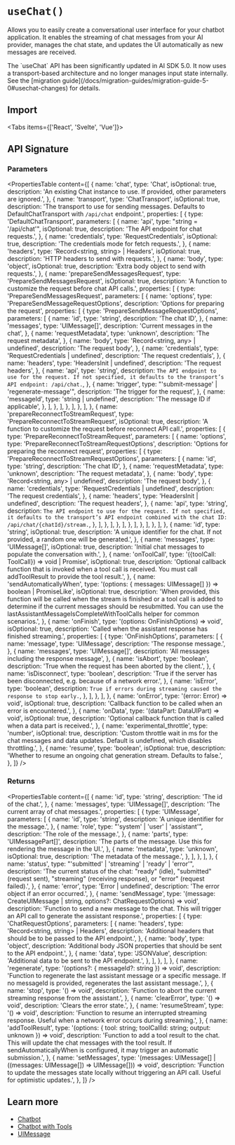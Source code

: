 # `useChat()`

Allows you to easily create a conversational user interface for your chatbot application. It enables the streaming of chat messages from your AI provider, manages the chat state, and updates the UI automatically as new messages are received.

<Note>
  The `useChat` API has been significantly updated in AI SDK 5.0. It now uses a
  transport-based architecture and no longer manages input state internally. See
  the [migration
  guide](/docs/migration-guides/migration-guide-5-0#usechat-changes) for
  details.
</Note>

## Import

<Tabs items={['React', 'Svelte', 'Vue']}>
<Tab>
<Snippet
      text="import { useChat } from '@ai-sdk/react'"
      dark
      prompt={false}
    />
</Tab>
<Tab>
<Snippet text="import { Chat } from '@ai-sdk/svelte'" dark prompt={false} />
</Tab>
<Tab>
<Snippet text="import { Chat } from '@ai-sdk/vue'" dark prompt={false} />
</Tab>
</Tabs>

## API Signature

### Parameters

<PropertiesTable
content={[
{
name: 'chat',
type: 'Chat<UIMessage>',
isOptional: true,
description:
'An existing Chat instance to use. If provided, other parameters are ignored.',
},
{
name: 'transport',
type: 'ChatTransport',
isOptional: true,
description:
'The transport to use for sending messages. Defaults to DefaultChatTransport with `/api/chat` endpoint.',
properties: [
{
type: 'DefaultChatTransport',
parameters: [
{
name: 'api',
type: "string = '/api/chat'",
isOptional: true,
description: 'The API endpoint for chat requests.',
},
{
name: 'credentials',
type: 'RequestCredentials',
isOptional: true,
description: 'The credentials mode for fetch requests.',
},
{
name: 'headers',
type: 'Record<string, string> | Headers',
isOptional: true,
description: 'HTTP headers to send with requests.',
},
{
name: 'body',
type: 'object',
isOptional: true,
description: 'Extra body object to send with requests.',
},
{
name: 'prepareSendMessagesRequest',
type: 'PrepareSendMessagesRequest',
isOptional: true,
description:
'A function to customize the request before chat API calls.',
properties: [
{
type: 'PrepareSendMessagesRequest',
parameters: [
{
name: 'options',
type: 'PrepareSendMessageRequestOptions',
description: 'Options for preparing the request',
properties: [
{
type: 'PrepareSendMessageRequestOptions',
parameters: [
{
name: 'id',
type: 'string',
description: 'The chat ID',
},
{
name: 'messages',
type: 'UIMessage[]',
description: 'Current messages in the chat',
},
{
name: 'requestMetadata',
type: 'unknown',
description: 'The request metadata',
},
{
name: 'body',
type: 'Record<string, any> | undefined',
description: 'The request body',
},
{
name: 'credentials',
type: 'RequestCredentials | undefined',
description: 'The request credentials',
},
{
name: 'headers',
type: 'HeadersInit | undefined',
description: 'The request headers',
},
{
name: 'api',
type: 'string',
description: `The API endpoint to use for the request. If not specified, it defaults to the transport’s API endpoint: /api/chat.`,
},
{
name: 'trigger',
type: "'submit-message' | 'regenerate-message'",
description: 'The trigger for the request',
},
{
name: 'messageId',
type: 'string | undefined',
description: 'The message ID if applicable',
},
],
},
],
},
],
},
],
},
{
name: 'prepareReconnectToStreamRequest',
type: 'PrepareReconnectToStreamRequest',
isOptional: true,
description:
'A function to customize the request before reconnect API call.',
properties: [
{
type: 'PrepareReconnectToStreamRequest',
parameters: [
{
name: 'options',
type: 'PrepareReconnectToStreamRequestOptions',
description:
'Options for preparing the reconnect request',
properties: [
{
type: 'PrepareReconnectToStreamRequestOptions',
parameters: [
{
name: 'id',
type: 'string',
description: 'The chat ID',
},
{
name: 'requestMetadata',
type: 'unknown',
description: 'The request metadata',
},
{
name: 'body',
type: 'Record<string, any> | undefined',
description: 'The request body',
},
{
name: 'credentials',
type: 'RequestCredentials | undefined',
description: 'The request credentials',
},
{
name: 'headers',
type: 'HeadersInit | undefined',
description: 'The request headers',
},
{
name: 'api',
type: 'string',
description: `The API endpoint to use for the request. If not specified, it defaults to the transport’s API endpoint combined with the chat ID: /api/chat/{chatId}/stream.`,
},
],
},
],
},
],
},
],
},
],
},
],
},
{
name: 'id',
type: 'string',
isOptional: true,
description:
'A unique identifier for the chat. If not provided, a random one will be generated.',
},
{
name: 'messages',
type: 'UIMessage[]',
isOptional: true,
description: 'Initial chat messages to populate the conversation with.',
},
{
name: 'onToolCall',
type: '({toolCall: ToolCall}) => void | Promise<void>',
isOptional: true,
description:
'Optional callback function that is invoked when a tool call is received. You must call addToolResult to provide the tool result.',
},
{
name: 'sendAutomaticallyWhen',
type: '(options: { messages: UIMessage[] }) => boolean | PromiseLike<boolean>',
isOptional: true,
description:
'When provided, this function will be called when the stream is finished or a tool call is added to determine if the current messages should be resubmitted. You can use the lastAssistantMessageIsCompleteWithToolCalls helper for common scenarios.',
},
{
name: 'onFinish',
type: '(options: OnFinishOptions) => void',
isOptional: true,
description: 'Called when the assistant response has finished streaming.',
properties: [
{
type: 'OnFinishOptions',
parameters: [
{
name: 'message',
type: 'UIMessage',
description: 'The response message.',
},
{
name: 'messages',
type: 'UIMessage[]',
description: 'All messages including the response message',
},
{
name: 'isAbort',
type: 'boolean',
description:
'True when the request has been aborted by the client.',
},
{
name: 'isDisconnect',
type: 'boolean',
description:
'True if the server has been disconnected, e.g. because of a network error.',
},
{
name: 'isError',
type: 'boolean',
description: `True if errors during streaming caused the response to stop early.`,
},
],
},
],
},
{
name: 'onError',
type: '(error: Error) => void',
isOptional: true,
description:
'Callback function to be called when an error is encountered.',
},
{
name: 'onData',
type: '(dataPart: DataUIPart) => void',
isOptional: true,
description:
'Optional callback function that is called when a data part is received.',
},
{
name: 'experimental_throttle',
type: 'number',
isOptional: true,
description:
'Custom throttle wait in ms for the chat messages and data updates. Default is undefined, which disables throttling.',
},
{
name: 'resume',
type: 'boolean',
isOptional: true,
description:
'Whether to resume an ongoing chat generation stream. Defaults to false.',
},
]}
/>

### Returns

<PropertiesTable
content={[
{
name: 'id',
type: 'string',
description: 'The id of the chat.',
},
{
name: 'messages',
type: 'UIMessage[]',
description: 'The current array of chat messages.',
properties: [
{
type: 'UIMessage',
parameters: [
{
name: 'id',
type: 'string',
description: 'A unique identifier for the message.',
},
{
name: 'role',
type: "'system' | 'user' | 'assistant'",
description: 'The role of the message.',
},
{
name: 'parts',
type: 'UIMessagePart[]',
description:
'The parts of the message. Use this for rendering the message in the UI.',
},
{
name: 'metadata',
type: 'unknown',
isOptional: true,
description: 'The metadata of the message.',
},
],
},
],
},
{
name: 'status',
type: "'submitted' | 'streaming' | 'ready' | 'error'",
description:
'The current status of the chat: "ready" (idle), "submitted" (request sent), "streaming" (receiving response), or "error" (request failed).',
},
{
name: 'error',
type: 'Error | undefined',
description: 'The error object if an error occurred.',
},
{
name: 'sendMessage',
type: '(message: CreateUIMessage | string, options?: ChatRequestOptions) => void',
description:
'Function to send a new message to the chat. This will trigger an API call to generate the assistant response.',
properties: [
{
type: 'ChatRequestOptions',
parameters: [
{
name: 'headers',
type: 'Record<string, string> | Headers',
description:
'Additional headers that should be to be passed to the API endpoint.',
},
{
name: 'body',
type: 'object',
description:
'Additional body JSON properties that should be sent to the API endpoint.',
},
{
name: 'data',
type: 'JSONValue',
description: 'Additional data to be sent to the API endpoint.',
},
],
},
],
},
{
name: 'regenerate',
type: '(options?: { messageId?: string }) => void',
description:
'Function to regenerate the last assistant message or a specific message. If no messageId is provided, regenerates the last assistant message.',
},
{
name: 'stop',
type: '() => void',
description:
'Function to abort the current streaming response from the assistant.',
},
{
name: 'clearError',
type: '() => void',
description: 'Clears the error state.',
},
{
name: 'resumeStream',
type: '() => void',
description:
'Function to resume an interrupted streaming response. Useful when a network error occurs during streaming.',
},
{
name: 'addToolResult',
type: '(options: { tool: string; toolCallId: string; output: unknown }) => void',
description:
'Function to add a tool result to the chat. This will update the chat messages with the tool result. If sendAutomaticallyWhen is configured, it may trigger an automatic submission.',
},
{
name: 'setMessages',
type: '(messages: UIMessage[] | ((messages: UIMessage[]) => UIMessage[])) => void',
description:
'Function to update the messages state locally without triggering an API call. Useful for optimistic updates.',
},
]}
/>

## Learn more

- [Chatbot](/docs/ai-sdk-ui/chatbot)
- [Chatbot with Tools](/docs/ai-sdk-ui/chatbot-with-tool-calling)
- [UIMessage](/docs/reference/ai-sdk-core/ui-message)
